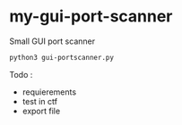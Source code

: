 # my-gui-port-scanner
Small GUI port scanner

```bash
python3 gui-portscanner.py
```

Todo :
- requierements
- test in ctf
- export file 

